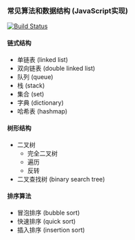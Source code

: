 ### 常见算法和数据结构 (JavaScript实现)

[![Build Status](https://travis-ci.org/fyibmsd/algorithms.svg?branch=master)](https://travis-ci.org/fyibmsd/algorithms)


#### 链式结构
- 单链表 (linked list)
- 双向链表 (double linked list)
- 队列 (queue)
- 栈 (stack)
- 集合 (set)
- 字典 (dictionary)
- 哈希表 (hashmap)

#### 树形结构
- 二叉树
    - 完全二叉树
    - 遍历
    - 反转
- 二叉查找树 (binary search tree)

#### 排序算法
- 冒泡排序 (bubble sort)
- 快速排序 (quick sort)
- 插入排序 (insertion sort)
